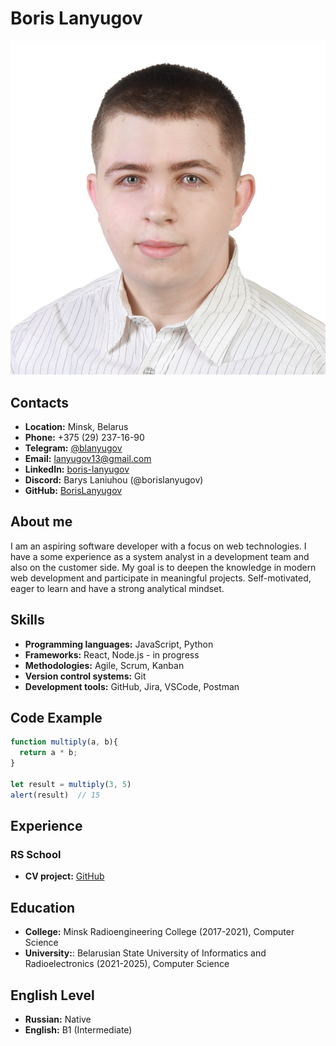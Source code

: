 # Boris Lanyugov

![Фото профиля](photo.jpg)

## Contacts
- **Location:** Minsk, Belarus
- **Phone:** +375 (29) 237-16-90
- **Telegram:** [@blanyugov](https://t.me/blanyugov)
- **Email:** lanyugov13@gmail.com
- **LinkedIn:** [boris-lanyugov](https://www.linkedin.com/in/boris-lanyugov/)
- **Discord:** Barys Laniuhou (@borislanyugov)
- **GitHub:** [BorisLanyugov](https://github.com/BorisLanyugov)

## About me
I am an aspiring software developer with a focus on web technologies. I have a some experience as a system analyst in a development team and also on the customer side. My goal is to deepen the knowledge in modern web development and participate in meaningful projects. Self-motivated, eager to learn and have a strong analytical mindset.

## Skills
- **Programming languages:** JavaScript, Python
- **Frameworks:** React, Node.js - in progress
- **Methodologies:** Agile, Scrum, Kanban
- **Version control systems:** Git
- **Development tools:** GitHub, Jira, VSCode, Postman

## Code Example
```javascript
function multiply(a, b){
  return a * b;
}

let result = multiply(3, 5)
alert(result)  // 15
```

## Experience
### RS School
- **CV project:** [GitHub](https://github.com/BorisLanyugov/rsschool-cv)

## Education
- **College:** Minsk Radioengineering College (2017-2021), Computer Science
- **University:**: Belarusian State University of Informatics and Radioelectronics (2021-2025), Computer Science

## English Level
- **Russian:** Native
- **English:** B1 (Intermediate)
